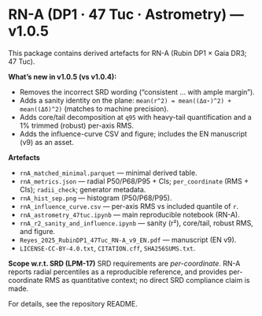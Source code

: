 # RN-A (DP1 · 47 Tuc · Astrometry) — v1.0.5

This package contains derived artefacts for RN-A (Rubin DP1 × Gaia DR3; 47 Tuc).

**What’s new in v1.0.5 (vs v1.0.4):**
- Removes the incorrect SRD wording (“consistent … with ample margin”).
- Adds a sanity identity on the plane: `mean(r^2) = mean((Δα⋆)^2) + mean((Δδ)^2)` (matches to machine precision).
- Adds core/tail decomposition at `q95` with heavy-tail quantification and a 1% trimmed (robust) per-axis RMS.
- Adds the influence-curve CSV and figure; includes the EN manuscript (v9) as an asset.

**Artefacts**
- `rnA_matched_minimal.parquet` — minimal derived table.
- `rnA_metrics.json` — radial P50/P68/P95 + CIs; `per_coordinate` (RMS + CIs);
  `radii_check`; generator metadata.
- `rnA_hist_sep.png` — histogram (P50/P68/P95).
- `rnA_influence_curve.csv` — per-axis RMS vs included quantile of `r`.
- `rnA_astrometry_47tuc.ipynb` — main reproducible notebook (RN-A).
- `rnA_r2_sanity_and_influence.ipynb` — sanity (r²), core/tail, robust RMS, and figure.
- `Reyes_2025_RubinDP1_47Tuc_RN-A_v9_EN.pdf` — manuscript (EN v9).
- `LICENSE-CC-BY-4.0.txt`, `CITATION.cff`, `SHA256SUMS.txt`.

**Scope w.r.t. SRD (LPM-17)**
SRD requirements are *per-coordinate*. RN-A reports radial percentiles as a reproducible reference, and provides per-coordinate RMS as quantitative context; no direct SRD compliance claim is made.

For details, see the repository README.
